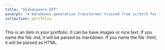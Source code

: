 ```yaml
---
title: "Shakespeare-GPT"
excerpt: "A barebones generative transformer trained from scratch for text generation. Generated text takes the form of Shakespearean style writing <br/><img src='/images/500x300.png'>"
collection: portfolio
---
```

This is an item in your portfolio. It can be have images or nice text. If you name the file .md, it will be parsed as markdown. If you name the file .html, it will be parsed as HTML. 
